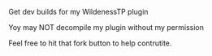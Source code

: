 Get dev builds for my WildenessTP plugin

Yoy may NOT decompile my plugin without my permission

Feel free to hit that fork button to help contrutite.
